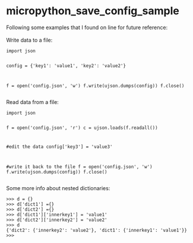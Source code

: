 # micropython_save_config_sample

<div class="content">
Following some examples that I found on line for future reference:<br>
<br>
Write data to a file:
<div class="codebox"><pre><code>import json

config = {'key1': 'value1', 'key2': 'value2'}

f = open('config.json', 'w')
f.write(ujson.dumps(config))
f.close()
</code></pre></div>

Read data from a file:
<div class="codebox"><pre><code>import json

f = open('config.json', 'r')
c = ujson.loads(f.readall())

#edit the data
config['key3'] = 'value3'

#write it back to the file
f = open('config.json', 'w')
f.write(ujson.dumps(config))
f.close()
 </code></pre></div>

Some more info about nested dictionaries:
 <div class="codebox"><pre><code>&gt;&gt;&gt; d = {}
&gt;&gt;&gt; d['dict1'] ={}
&gt;&gt;&gt; d['dict2'] ={}
&gt;&gt;&gt; d['dict1']['innerkey1'] = 'value1'
&gt;&gt;&gt; d['dict2']['innerkey2'] = 'value2'
&gt;&gt;&gt; d
{'dict2': {'innerkey2': 'value2'}, 'dict1': {'innerkey1': 'value1'}}
&gt;&gt;&gt; 
</code></pre></div>
